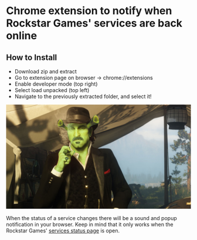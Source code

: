 # Chrome extension to notify when Rockstar Games' services are back online  
## How to Install
- Download zip and extract
- Go to extension page on browser
  -> chrome://extensions
- Enable developer mode (top right)
- Select load unpacked (top left)
- Navigate to the previously extracted folder, and select it!

![](art.png)  
 
 When the status of a service changes there will be a sound and popup notification in your browser. Keep in mind that it only works when the Rockstar Games' [services status page](https://support.rockstargames.com/servicestatus) is open.  
 
